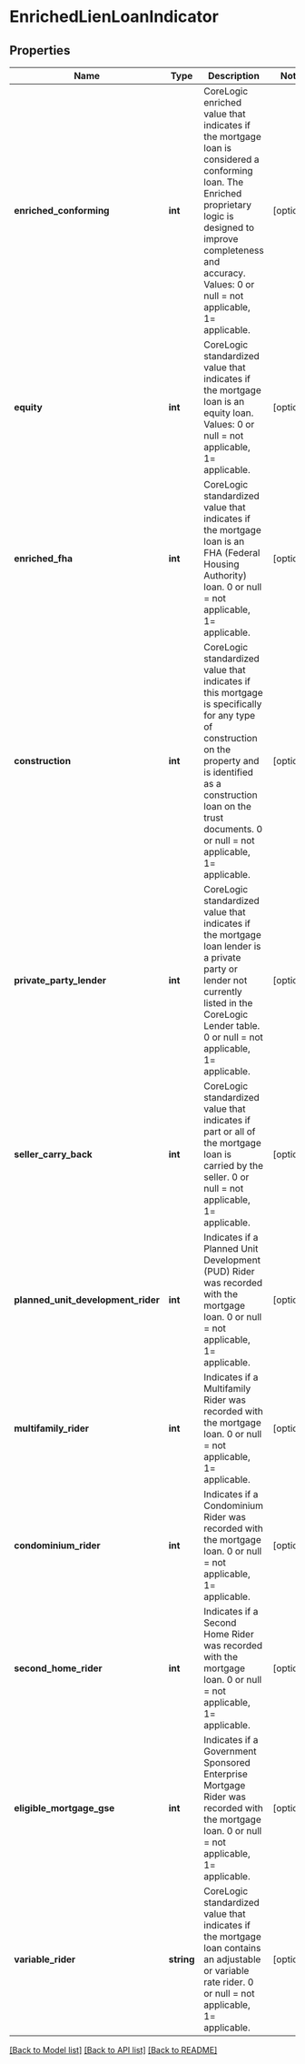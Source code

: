 # EnrichedLienLoanIndicator

## Properties
Name | Type | Description | Notes
------------ | ------------- | ------------- | -------------
**enriched_conforming** | **int** | CoreLogic enriched value that indicates if the mortgage loan is considered a conforming loan.  The Enriched proprietary logic is designed to improve completeness and accuracy. Values:  0 or null &#x3D; not applicable, 1&#x3D; applicable. | [optional] 
**equity** | **int** | CoreLogic standardized value that indicates if the mortgage loan is an equity loan. Values:  0 or null &#x3D; not applicable, 1&#x3D; applicable. | [optional] 
**enriched_fha** | **int** | CoreLogic standardized value that indicates if the mortgage loan is an FHA (Federal Housing Authority) loan. 0 or null &#x3D; not applicable, 1&#x3D; applicable. | [optional] 
**construction** | **int** | CoreLogic standardized value that indicates if this mortgage is specifically for any type of construction on the property and is identified as a construction loan on the trust documents. 0 or null &#x3D; not applicable, 1&#x3D; applicable. | [optional] 
**private_party_lender** | **int** | CoreLogic standardized value that indicates if the mortgage loan lender is a private party or lender not currently listed in the CoreLogic Lender table. 0 or null &#x3D; not applicable, 1&#x3D; applicable. | [optional] 
**seller_carry_back** | **int** | CoreLogic standardized value that indicates if part or all of the mortgage loan is carried by the seller. 0 or null &#x3D; not applicable, 1&#x3D; applicable. | [optional] 
**planned_unit_development_rider** | **int** | Indicates if a Planned Unit Development (PUD) Rider was recorded with the mortgage loan. 0 or null &#x3D; not applicable, 1&#x3D; applicable. | [optional] 
**multifamily_rider** | **int** | Indicates if a Multifamily Rider was recorded with the mortgage loan. 0 or null &#x3D; not applicable, 1&#x3D; applicable. | [optional] 
**condominium_rider** | **int** | Indicates if a Condominium Rider was recorded with the mortgage loan. 0 or null &#x3D; not applicable, 1&#x3D; applicable. | [optional] 
**second_home_rider** | **int** | Indicates if a Second Home Rider was recorded with the mortgage loan. 0 or null &#x3D; not applicable, 1&#x3D; applicable. | [optional] 
**eligible_mortgage_gse** | **int** | Indicates if a Government Sponsored Enterprise Mortgage Rider was recorded with the mortgage loan. 0 or null &#x3D; not applicable, 1&#x3D; applicable. | [optional] 
**variable_rider** | **string** | CoreLogic standardized value that indicates if the mortgage loan contains an adjustable or variable rate rider. 0 or null &#x3D; not applicable, 1&#x3D; applicable. | [optional] 

[[Back to Model list]](../../README.md#documentation-for-models) [[Back to API list]](../../README.md#documentation-for-api-endpoints) [[Back to README]](../../README.md)

